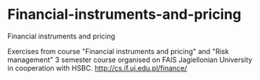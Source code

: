 # Financial-instruments-and-pricing
Financial instruments and pricing

Exercises from course "Financial instruments and pricing" and "Risk management" 3 semester course organised on FAIS Jagiellonian University in cooperation with HSBC.
http://cs.if.uj.edu.pl/finance/
